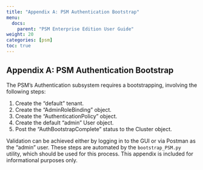 ```yaml
---
title: "Appendix A: PSM Authentication Bootstrap"
menu:
  docs:
    parent: "PSM Enterprise Edition User Guide"
weight: 20
categories: [psm]
toc: true
---
```

## Appendix A: PSM Authentication Bootstrap
The PSM’s Authentication subsystem requires a bootstrapping, involving the following steps:

1. Create the “default” tenant.
1. Create the “AdminRoleBinding” object.
1. Create the “AuthenticationPolicy” object.
1. Create the default “admin” User object.
1. Post the “AuthBootstrapComplete” status to the Cluster object.
  
Validation can be achieved either by logging in to the GUI or via Postman as the “admin” user.
These steps are automated by the `bootstrap_PSM.py` utility, which should be used for this process. This appendix is included for informational purposes only.

